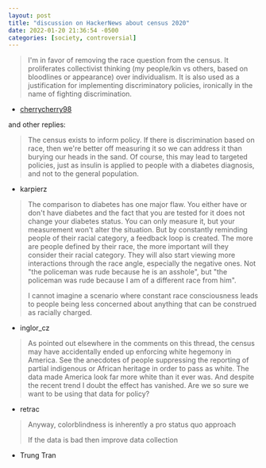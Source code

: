 ```yaml
---
layout: post
title: "discussion on HackerNews about census 2020"
date: 2022-01-20 21:36:54 -0500
categories: [society, controversial]
---
```


> I'm in favor of removing the race question from the census. It proliferates collectivist thinking (my people/kin vs others, based on bloodlines or appearance) over individualism. It is also used as a justification for implementing discriminatory policies, ironically in the name of fighting discrimination.
- [cherrycherry98](https://news.ycombinator.com/item?id=29993488)

<!--break-->

and other replies:

> The census exists to inform policy. If there is discrimination based on race, then we're better off measuring it so we can address it than burying our heads in the sand.
Of course, this may lead to targeted policies, just as insulin is applied to people with a diabetes diagnosis, and not to the general population.
- karpierz

> The comparison to diabetes has one major flaw. You either have or don't have diabetes and the fact that you are tested for it does not change your diabetes status. You can only measure it, but your measurement won't alter the situation.
But by constantly reminding people of their racial category, a feedback loop is created. The more are people defined by their race, the more important will they consider their racial category. They will also start viewing more interactions through the race angle, especially the negative ones. Not "the policeman was rude because he is an asshole", but "the policeman was rude because I am of a different race from him".
>
> I cannot imagine a scenario where constant race consciousness leads to people being less concerned about anything that can be construed as racially charged.
- inglor_cz

> As pointed out elsewhere in the comments on this thread, the census may have accidentally ended up enforcing white hegemony in America. See the anecdotes of people suppressing the reporting of partial indigenous or African heritage in order to pass as white. The data made America look far more white than it ever was. And despite the recent trend I doubt the effect has vanished. Are we so sure we want to be using that data for policy?
- retrac

> Anyway, colorblindness is inherently a pro status quo approach
> 
> If the data is bad then improve data collection
- Trung Tran